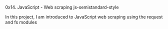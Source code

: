 0x14. JavaScript - Web scraping
js-semistandard-style

In this project, I am introduced to JavaScript web scraping using the request and fs modules
